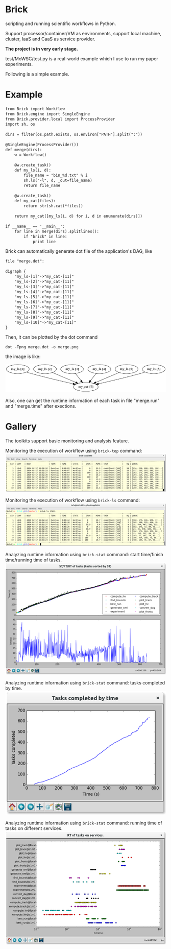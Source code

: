 # Brick
scripting and running scientific workflows in Python.

Support processor/container/VM as environments, support local machine, cluster, IaaS and CaaS as service provider.

**The project is in very early stage.**

test/MoWSC/test.py is a real-world example which I use to run my paper experiments.

Following is a simple example.

# Example

    from Brick import Workflow
    from Brick.engine import SingleEngine
    from Brick.provider.local import ProcessProvider
    import sh, os

    dirs = filter(os.path.exists, os.environ["PATH"].split(":"))

    @SingleEngine(ProcessProvider())
    def merge(dirs):
        w = Workflow()

        @w.create_task()
        def my_ls(i, d):
            file_name = "bin_%d.txt" % i
            sh.ls("-l", d, _out=file_name)
            return file_name

        @w.create_task()
        def my_cat(files):
            return str(sh.cat(*files))

        return my_cat([my_ls(i, d) for i, d in enumerate(dirs)])

    if __name__ == '__main__':
        for line in merge(dirs).splitlines():
            if "brick" in line:
                print line


Brick can automatically generate dot file of the application's DAG, like

    file "merge.dot":

    digraph {
        "my_ls-[1]"->"my_cat-[11]"
        "my_ls-[2]"->"my_cat-[11]"
        "my_ls-[3]"->"my_cat-[11]"
        "my_ls-[4]"->"my_cat-[11]"
        "my_ls-[5]"->"my_cat-[11]"
        "my_ls-[6]"->"my_cat-[11]"
        "my_ls-[7]"->"my_cat-[11]"
        "my_ls-[8]"->"my_cat-[11]"
        "my_ls-[9]"->"my_cat-[11]"
        "my_ls-[10]"->"my_cat-[11]"
    }

Then, it can be plotted by the dot command

    dot -Tpng merge.dot -o merge.png

the image is like:

![DAG](test/merge.png)

Also, one can get the runtime information of each task in file "merge.run" and "merge.time" after exections.

# Gallery

The toolkits support basic monitoring and analysis feature.

Monitoring the execution of workflow using `brick-top` command:
![brick-top](test/doc_data/top.png)

Monitoring the execution of workflow using `brick-ls` command:
![brick-ls](test/doc_data/ls.png)

Analyzing runtime information using `brick-stat` command: start time/finish time/running time of tasks.
![brick-stat 0](test/doc_data/stat0.png)

Analyzing runtime information using `brick-stat` command: tasks completed by time.
![brick-stat 1](test/doc_data/stat1.png)

Analyzing runtime information using `brick-stat` command: running time of tasks on different services.
![brick-stat 2](test/doc_data/stat2.png)


